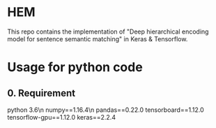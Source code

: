 # HEM
This repo contains the implementation of "Deep hierarchical encoding model for sentence semantic matching" in Keras & Tensorflow.
# Usage for python code
## 0. Requirement
python 3.6\n
numpy==1.16.4\n
pandas==0.22.0
tensorboard==1.12.0
tensorflow-gpu==1.12.0
keras==2.2.4
